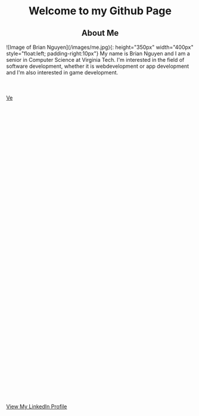 <h1 align="center">Welcome to my Github Page</h1>



<h2 align="center">About Me</h2>
![Image of Brian Nguyen](/images/me.jpg){: height="350px" width="400px" style="float:left; padding-right:10px"}
My name is Brian Nguyen and I am a senior in Computer Science at Virginia Tech. I'm interested in the field of software development, whether it is webdevelopment or app development and I'm also interested in game development.
<br><br>
<br><br>
<a href="#link">Ve</a>
<br><br>
<br><br>
<br><br>
<br><br>
<br><br>
<br><br>
<br><br>
<br><br>
<br><br>
<br><br>
<br><br>
<br><br>
<br><br>
<br><br>
<br><br>
<br><br>
<br><br>
<br><br>
<br><br>
<br><br>
<br><br>
<br><br>
<br><br>
<br><br>
  
  <a id="link" href="https://www.linkedin.com/in/brian-nguyen-2000/">View My LinkedIn Profile</a>

